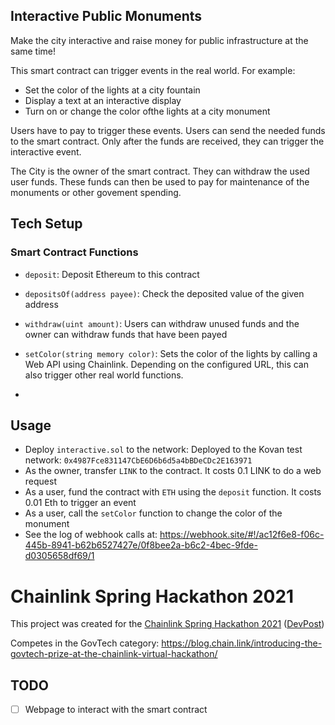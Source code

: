 ## Interactive Public Monuments
Make the city interactive and raise money for public infrastructure at the same time!

This smart contract can trigger events in the real world. For example:
- Set the color of the lights at a city fountain
- Display a text at an interactive display
- Turn on or change the color ofthe lights at a city monument

Users have to pay to trigger these events. Users can send the needed funds to the smart contract. Only after the funds are received, they can trigger the interactive event.

The City is the owner of the smart contract. They can withdraw the used user funds. These funds can then be used to pay for maintenance of the monuments or other govement spending.

## Tech Setup
### Smart Contract Functions
- `deposit`: Deposit Ethereum to this contract
- `depositsOf(address payee)`: Check the deposited value of the given address
- `withdraw(uint amount)`: Users can withdraw unused funds and the owner can withdraw funds that have been payed
- `setColor(string memory color)`: Sets the color of the lights by calling a Web API using Chainlink. Depending on the configured URL, this can also trigger other real world functions.

- 
## Usage
- Deploy `interactive.sol` to the network:
Deployed to the Kovan test network: `0x4987Fce831147CbE6D6b6d5a4bBDeCDc2E163971`
- As the owner, transfer `LINK` to the contract. It costs 0.1 LINK to do a web request
- As a user, fund the contract with `ETH` using the `deposit` function. It costs 0.01 Eth to trigger an event
- As a user, call the `setColor` function to change the color of the monument
- See the log of webhook calls at: https://webhook.site/#!/ac12f6e8-f06c-445b-8941-b62b6527427e/0f8bee2a-b6c2-4bec-9fde-d0305658df69/1

# Chainlink Spring Hackathon 2021
This project was created for the [Chainlink Spring Hackathon 2021](https://chain.link/hackathon) ([DevPost](https://chainlink-2021.devpost.com))

Competes in the GovTech category: https://blog.chain.link/introducing-the-govtech-prize-at-the-chainlink-virtual-hackathon/

## TODO
- [ ] Webpage to interact with the smart contract


